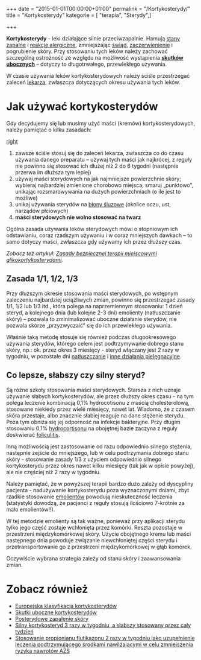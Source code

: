 +++
date = "2015-01-01T00:00:00+01:00"
permalink = "/Kortykosterydy/"
title = "Kortykosterydy"
kategorie = [ "terapia", "Sterydy",]

+++

**Kortykosterydy** - leki działające silnie przeciwzapalnie. Hamują [stany zapalne](/atopedia/Stan_zapalny_skóry "wikilink") i [reakcje alergiczne](/atopedia/Reakcja_alergiczna "wikilink"), zmniejszając [świąd](/atopedia/Świąd "wikilink"), [zaczerwienienie](/atopedia/Zaczerwienienie_skóry "wikilink") i pogrubienie skóry. Przy stosowaniu tych leków należy zachować szczególną ostrożność ze względu na możliwość wystąpienia [**skutków ubocznych**](/atopedia/Skutki_uboczne_kortykosterydów "wikilink") – dotyczy to długotrwałego, przewlekłego używania.

W czasie używania leków kortykosterydowych należy ściśle przestrzegać zaleceń [lekarza](/atopedia/Lekarze "wikilink"), zwłaszcza dotyczących okresu używania tych leków.

Jak używać kortykosterydów
==========================

Gdy decydujemy się lub musimy użyć maści (kremów) kortykosterydowych, należy pamiętać o kilku zasadach:

[right](/Grafika:wrrr.png "wikilink")

1.  zawsze ściśle stosuj się do zaleceń lekarza, zwłaszcza co do czasu używania danego preparatu – używaj tych maści jak najkrócej, z reguły nie powinno się stosować ich dłużej niż 2 do 6 tygodni (następnie przerwa im dłuższa tym lepiej)
2.  używaj maści sterydowych na jak najmniejsze powierzchnie skóry; wybieraj najbardziej zmienione chorobowo miejsca, smaruj „punktowo”, unikając rozsmarowywania na dużych powierzchniach (o ile jest to możliwe)
3.  unikaj używania sterydów na [błony śluzowe](/atopedia/błona_śluzowa "wikilink") (okolice oczu, ust, narządów płciowych)
4.  **maści sterydowych nie wolno stosować na twarz**

Ogólna zasada używania leków sterydowych mówi o stopniowym ich odstawianiu, coraz rzadszym używaniu i w coraz mniejszych dawkach – to samo dotyczy maści, zwłaszcza gdy używamy ich przez dłuższy czas.

*Zobacz też artykuł: [Zasady bezpiecznej terapii miejscowymi glikokortykosterydami](/atopedia/Zasady_bezpiecznej_terapii_miejscowymi_glikokortykosterydami "wikilink").*

Zasada 1/1, 1/2, 1/3
--------------------

Przy dłuższym okresie stosowania maści sterydowych, po wstępnym zaleczeniu najbardziej uciążliwych zmian, powinno się przestrzegać zasady 1/1, 1/2 lub 1/3 itd., która polega na naprzemiennym stosowaniu: 1 dzień steryd, a kolejnego dnia (lub kolejne 2-3 dni) emolienty (natłuszczanie skóry) – pozwala to zminimalizować uboczne działanie sterydów, nie pozwala skórze „przyzwyczaić” się do ich przewlekłego używania.

Właśnie taką metodę stosuje się również podczas długookresowego używania sterydów, którego celem jest podtrzymywanie dobrego stanu skóry, np.: ok. przez okres 3 miesięcy - steryd włączany jest 2 razy w tygodniu, w pozostałe dni [natłuszczanie](/atopedia/Natłuszczanie "wikilink") i [inne działania pielęgnacyjne](/atopedia/Pielęgnacja "wikilink").

Co lepsze, słabszy czy silny steryd?
------------------------------------

Są różne szkoły stosowania maści sterydowych. Starsza z nich uznaje używanie słabych kortykosterydów, ale przez dłuższy okres czasu - na tym polega leczenie kombinacją 0,1% hydrocotisonu z maścią cholesterolową, stosowane niekiedy przez wiele miesięcy, nawet lat. Wiadomo, że z czasem skóra przestaje, albo znacznie słabiej reaguje na dane stężenie sterydu. Poza tym obniża się jej odporność na infekcje bakteryjne. Przy długim stosowaniu 0,1% [hydrocortisonu](/atopedia/hydrokortyzon "wikilink") na obojętnej bazie zaczyna z reguły doskwierać [foliculitis](/atopedia/foliculitis "wikilink").

Inną możliwością jest zastosowanie od razu odpowiednio silnego stężenia, następnie zejście do mniejszego, lub w celu podtrzymania dobrego stanu skóry - stosowanie zasady 1/3 z użyciem odpowiednio silnego kortykosterydu przez okres nawet kilku miesięcy (tak jak w opisie powyżej), ale nie częściej niż 2 razy w tygodniu.

Należy pamiętać, że w powyższej terapii bardzo dużo zależy od dyscypliny pacjenta - nadużywanie kortykosterydu poza wyznaczonymi dniami, zbyt rzadkie stosowanie [emolientów](/atopedia/emolienty "wikilink") powodują nieskuteczność leczenia (statystyki dowodzą, że pacjenci z reguły stosują ilościowo 7-krotnie za mało emolientów!!).

W tej metodzie emolienty są tak ważne, ponieważ przy aplikacji sterydu tylko jego część zostaje wchłonięta przez komórki. Reszta pozostaje w przestrzeni międzykomórkowej skóry. Użycie obojętnego kremu lub maści następnego dnia powoduje związanie niewchłoniętej części sterydu i przetransportowanie go z przestrzeni międzykomórkowej w głąb komórek.

Oczywiście wybrana strategia zależy od stanu skóry i zaawansowania zmian.

Zobacz również
==============

-   [Europejska klasyfikacja kortykosterydów](/atopedia/Europejska_klasyfikacja_kortykosterydów "wikilink")
-   [Skutki uboczne kortykosterydów](/atopedia/Skutki_uboczne_kortykosterydów "wikilink")
-   [Posterydowe zapalenie skóry](/atopedia/Posterydowe_zapalenie_skóry "wikilink")
-   [Silny kortykosteryd 3 razy w tygodniu, a słabszy stosowany przez cały tydzień](http://www.mp.pl/artykuly/?aid=13078)
-   [Stosowanie propionianu flutikazonu 2 razy w tygodniu jako uzupełnienie leczenia podtrzymującego środkami nawilżającymi w celu zmniejszenia ryzyka nawrotów AZS](http://www.mp.pl/artykuly/index.php?aid=16394)
